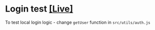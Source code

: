 # Login test [[Live]](https://hungry-poitras-a56487.netlify.app/)

To test local login logic - change `getUser` function in `src/utils/auth.js`
